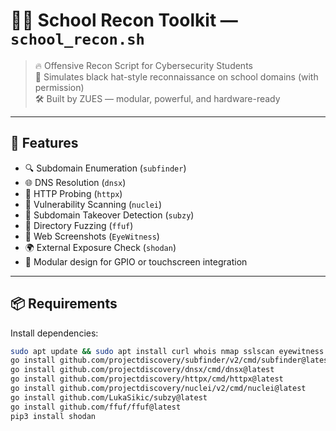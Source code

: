 # 🕵️‍♂️ School Recon Toolkit — `school_recon.sh`

> 🔥 Offensive Recon Script for Cybersecurity Students  
> 🎯 Simulates black hat-style reconnaissance on school domains (with permission)  
> 🛠️ Built by ZUES — modular, powerful, and hardware-ready

---

## 🚀 Features

- 🔍 Subdomain Enumeration (`subfinder`)
- 🌐 DNS Resolution (`dnsx`)
- 📡 HTTP Probing (`httpx`)
- 🚨 Vulnerability Scanning (`nuclei`)
- 👻 Subdomain Takeover Detection (`subzy`)
- 🧪 Directory Fuzzing (`ffuf`)
- 📸 Web Screenshots (`EyeWitness`)
- 🌍 External Exposure Check (`shodan`)
- 🧠 Modular design for GPIO or touchscreen integration

---

## 📦 Requirements

Install dependencies:

```bash
sudo apt update && sudo apt install curl whois nmap sslscan eyewitness python3-pip golang -y
go install github.com/projectdiscovery/subfinder/v2/cmd/subfinder@latest
go install github.com/projectdiscovery/dnsx/cmd/dnsx@latest
go install github.com/projectdiscovery/httpx/cmd/httpx@latest
go install github.com/projectdiscovery/nuclei/v2/cmd/nuclei@latest
go install github.com/LukaSikic/subzy@latest
go install github.com/ffuf/ffuf@latest
pip3 install shodan
